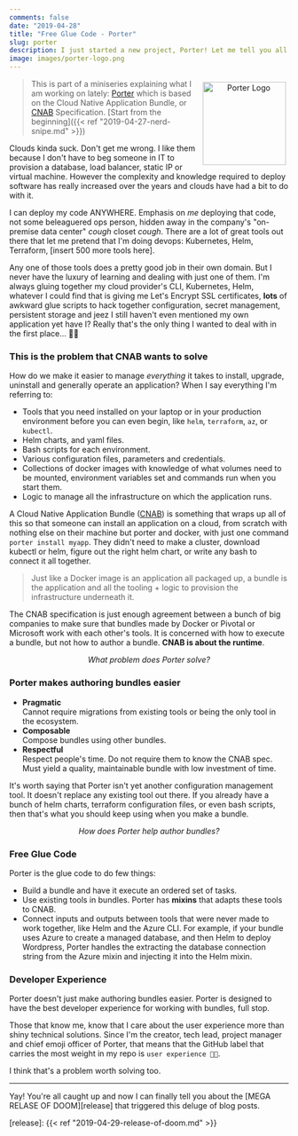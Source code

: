 ```yaml
---
comments: false
date: "2019-04-28"
title: "Free Glue Code - Porter"
slug: porter
description: I just started a new project, Porter! Let me tell you all about it.
image: images/porter-logo.png
---
```


<figure style="text-align: center; float: right; margin: 5px">
  <img src="/images/porter-logo.png" width="150" alt="Porter Logo" />
</figure>

> This is part of a miniseries explaining what I am working on lately:
> [Porter][porter] which is based on the Cloud Native Application Bundle, or 
> [CNAB][cnab] Specification.
> [Start from the beginning]({{< ref "2019-04-27-nerd-snipe.md" >}})

Clouds kinda suck. Don't get me wrong. I like them because I don't have to beg
someone in IT to provision a database, load balancer, static IP or virtual
machine. However the complexity and knowledge required to deploy software has
really increased over the years and clouds have had a bit to do with it.

I can deploy my code ANYWHERE. Emphasis on _me_ deploying that code, not some
beleaguered ops person, hidden away in the company's "on-premise data center"
*cough* closet *cough*. There are a lot of great tools out there that let
me pretend that I'm doing devops: Kubernetes, Helm, Terraform, [insert 500 more
tools here].

Any one of those tools does a pretty good job in their own domain. But I never
have the luxury of learning and dealing with just one of them. I'm always gluing
together my cloud provider's CLI, Kubernetes, Helm, whatever I could find that
is giving me Let's Encrypt SSL certificates, **lots** of awkward glue scripts to
hack together configuration, secret management, persistent storage and jeez I
still haven't even mentioned my own application yet have I? Really that's the
only thing I wanted to deal with in the first place... 🤦‍♀️

### This is the problem that CNAB wants to solve

How do we make it easier to manage _everything_ it takes to install, upgrade,
uninstall and generally operate an application? When I say everything I'm
referring to:

* Tools that you need installed on your laptop or in your production environment
  before you can even begin, like `helm`, `terraform`, `az`, or `kubectl`.
* Helm charts, and yaml files.
* Bash scripts for each environment.
* Various configuration files, parameters and credentials.
* Collections of docker images with knowledge of what volumes need to be
  mounted, environment variables set and commands run when you start them.
* Logic to manage all the infrastructure on which the application runs.

A Cloud Native Application Bundle ([CNAB][cnab]) is something that wraps up all
of this so that someone can install an application on a cloud, from scratch with
nothing else on their machine but porter and docker, with just one command
`porter install myapp`. They didn't need to make a cluster, download kubectl or
helm, figure out the right helm chart, or write any bash to connect it all
together.

> Just like a Docker image is an application all packaged up, a bundle is the
> application and all the tooling + logic to provision the infrastructure
> underneath it.

The CNAB specification is just enough agreement between a bunch of
big companies to make sure that bundles made by Docker or Pivotal or Microsoft
work with each other's tools. It is concerned with how to execute a bundle,
but not how to author a bundle. **CNAB is about the runtime**.

<p align="center"><em>What problem does Porter solve?</em></p>

### Porter makes authoring bundles easier

* **Pragmatic**<br/>
    Cannot require migrations from existing tools or being the only tool in the
    ecosystem.
* **Composable**<br/>
    Compose bundles using other bundles.
* **Respectful**<br/>
    Respect people's time. Do not require them to know the
    CNAB spec. Must yield a quality, maintainable bundle with low investment of
    time.

It's worth saying that Porter isn't yet another configuration management
tool. It doesn't replace any existing tool out there. If you already have a
bunch of helm charts, terraform configuration files, or even bash
scripts, then that's what you should keep using when you make a bundle.

<p align="center"><em>How does Porter help author bundles?</em></p>

### Free Glue Code

Porter is the glue code to do few things:

* Build a bundle and have it execute an ordered set of tasks.
* Use existing tools in bundles. Porter has **mixins** that adapts these
  tools to CNAB. 
* Connect inputs and outputs between tools that were never made to work
  together, like Helm and the Azure CLI. For example, if your bundle uses Azure
  to create a managed database, and then Helm to deploy Wordpress, Porter
  handles the extracting the database connection string from the Azure mixin and
  injecting it into the Helm mixin.


### Developer Experience

Porter doesn't just make authoring bundles easier. Porter is designed to have
the best developer experience for working with bundles, full stop.

Those that know me, know that I care about the user experience more than shiny
technical solutions. Since I'm the creator, tech lead, project manager and chief
emoji officer of Porter, that means that the GitHub label that carries the most
weight in my repo is `user experience 🌈💖`.

I think that's a problem worth solving too.

---

Yay! You're all caught up and now I can finally tell you about the 
[MEGA RELASE OF DOOM][release] that triggered this deluge of blog posts.

[porter]: https://porter.sh
[cnab]: https://cnab.io
[release]: {{< ref "2019-04-29-release-of-doom.md" >}}